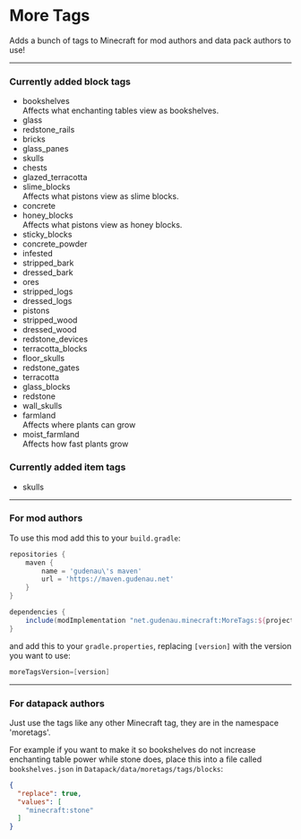 # More Tags

Adds a bunch of tags to Minecraft for mod authors and data pack authors to use!

---

### Currently added block tags

* bookshelves <br> Affects what enchanting tables view as bookshelves.
* glass
* redstone_rails
* bricks
* glass_panes
* skulls
* chests
* glazed_terracotta
* slime_blocks <br> Affects what pistons view as slime blocks.
* concrete
* honey_blocks <br> Affects what pistons view as honey blocks.
* sticky_blocks
* concrete_powder
* infested
* stripped_bark
* dressed_bark
* ores
* stripped_logs
* dressed_logs
* pistons
* stripped_wood
* dressed_wood
* redstone_devices
* terracotta_blocks
* floor_skulls
* redstone_gates
* terracotta
* glass_blocks
* redstone
* wall_skulls
* farmland <br> Affects where plants can grow
* moist_farmland <br> Affects how fast plants grow

### Currently added item tags

* skulls

---

### For mod authors

To use this mod add this to your `build.gradle`:
```gradle
repositories {
    maven {
        name = 'gudenau\'s maven'
        url = 'https://maven.gudenau.net'
    }
}

dependencies {
    include(modImplementation "net.gudenau.minecraft:MoreTags:${project.moreTagsVersion}")
}
```
and add this to your `gradle.properties`, replacing `[version]` with the version you want to use:
```gradle
moreTagsVersion=[version]
```

---

### For datapack authors

Just use the tags like any other Minecraft tag, they are in the namespace 'moretags'.

For example if you want to make it so bookshelves do not increase enchanting table power while stone does, place this 
into a file called `bookshelves.json` in `Datapack/data/moretags/tags/blocks`:
```json
{
  "replace": true,
  "values": [
    "minecraft:stone"
  ]
}
```
